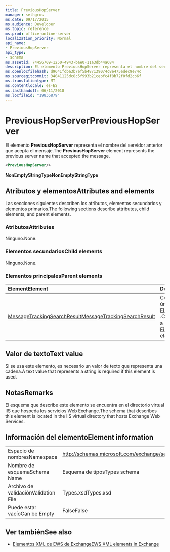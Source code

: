 ```yaml
---
title: PreviousHopServer
manager: sethgros
ms.date: 09/17/2015
ms.audience: Developer
ms.topic: reference
ms.prod: office-online-server
localization_priority: Normal
api_name:
- PreviousHopServer
api_type:
- schema
ms.assetid: 74456709-1250-4943-bae0-11a3db44a684
description: El elemento PreviousHopServer representa el nombre del servidor anterior que acepta el mensaje.
ms.openlocfilehash: d9641fdba3b7ef5b487139074c8e475edec9e74c
ms.sourcegitcommit: 34041125dc8c5f993b21cebfc4f8b72f0fd2cb6f
ms.translationtype: MT
ms.contentlocale: es-ES
ms.lasthandoff: 06/11/2018
ms.locfileid: "19836879"
---
```

# <a name="previoushopserver"></a><span data-ttu-id="a1f77-103">PreviousHopServer</span><span class="sxs-lookup"><span data-stu-id="a1f77-103">PreviousHopServer</span></span>

<span data-ttu-id="a1f77-104">El elemento **PreviousHopServer** representa el nombre del servidor anterior que acepta el mensaje.</span><span class="sxs-lookup"><span data-stu-id="a1f77-104">The **PreviousHopServer** element represents the previous server name that accepted the message.</span></span> 
  
```XML
<PreviousHopServer/>
```

 <span data-ttu-id="a1f77-105">**NonEmptyStringType**</span><span class="sxs-lookup"><span data-stu-id="a1f77-105">**NonEmptyStringType**</span></span>
## <a name="attributes-and-elements"></a><span data-ttu-id="a1f77-106">Atributos y elementos</span><span class="sxs-lookup"><span data-stu-id="a1f77-106">Attributes and elements</span></span>

<span data-ttu-id="a1f77-107">Las secciones siguientes describen los atributos, elementos secundarios y elementos primarios.</span><span class="sxs-lookup"><span data-stu-id="a1f77-107">The following sections describe attributes, child elements, and parent elements.</span></span>
  
### <a name="attributes"></a><span data-ttu-id="a1f77-108">Atributos</span><span class="sxs-lookup"><span data-stu-id="a1f77-108">Attributes</span></span>

<span data-ttu-id="a1f77-109">Ninguno.</span><span class="sxs-lookup"><span data-stu-id="a1f77-109">None.</span></span>
  
### <a name="child-elements"></a><span data-ttu-id="a1f77-110">Elementos secundarios</span><span class="sxs-lookup"><span data-stu-id="a1f77-110">Child elements</span></span>

<span data-ttu-id="a1f77-111">Ninguno.</span><span class="sxs-lookup"><span data-stu-id="a1f77-111">None.</span></span>
  
### <a name="parent-elements"></a><span data-ttu-id="a1f77-112">Elementos principales</span><span class="sxs-lookup"><span data-stu-id="a1f77-112">Parent elements</span></span>

|<span data-ttu-id="a1f77-113">**Element**</span><span class="sxs-lookup"><span data-stu-id="a1f77-113">**Element**</span></span>|<span data-ttu-id="a1f77-114">**Descripción**</span><span class="sxs-lookup"><span data-stu-id="a1f77-114">**Description**</span></span>|
|:-----|:-----|
|[<span data-ttu-id="a1f77-115">MessageTrackingSearchResult</span><span class="sxs-lookup"><span data-stu-id="a1f77-115">MessageTrackingSearchResult</span></span>](messagetrackingsearchresult.md) <br/> |<span data-ttu-id="a1f77-116">Contiene un resultado de mensaje único para un elemento [FindMessageTrackingReportResponse](findmessagetrackingreportresponse.md) .</span><span class="sxs-lookup"><span data-stu-id="a1f77-116">Contains a single message result for a [FindMessageTrackingReportResponse](findmessagetrackingreportresponse.md) element.</span></span>  <br/> |
   
## <a name="text-value"></a><span data-ttu-id="a1f77-117">Valor de texto</span><span class="sxs-lookup"><span data-stu-id="a1f77-117">Text value</span></span>

<span data-ttu-id="a1f77-118">Si se usa este elemento, es necesario un valor de texto que representa una cadena.</span><span class="sxs-lookup"><span data-stu-id="a1f77-118">A text value that represents a string is required if this element is used.</span></span>
  
## <a name="remarks"></a><span data-ttu-id="a1f77-119">Notas</span><span class="sxs-lookup"><span data-stu-id="a1f77-119">Remarks</span></span>

<span data-ttu-id="a1f77-120">El esquema que describe este elemento se encuentra en el directorio virtual IIS que hospeda los servicios Web Exchange.</span><span class="sxs-lookup"><span data-stu-id="a1f77-120">The schema that describes this element is located in the IIS virtual directory that hosts Exchange Web Services.</span></span>
  
## <a name="element-information"></a><span data-ttu-id="a1f77-121">Información del elemento</span><span class="sxs-lookup"><span data-stu-id="a1f77-121">Element information</span></span>

|||
|:-----|:-----|
|<span data-ttu-id="a1f77-122">Espacio de nombres</span><span class="sxs-lookup"><span data-stu-id="a1f77-122">Namespace</span></span>  <br/> |http://schemas.microsoft.com/exchange/services/2006/types  <br/> |
|<span data-ttu-id="a1f77-123">Nombre de esquema</span><span class="sxs-lookup"><span data-stu-id="a1f77-123">Schema Name</span></span>  <br/> |<span data-ttu-id="a1f77-124">Esquema de tipos</span><span class="sxs-lookup"><span data-stu-id="a1f77-124">Types schema</span></span>  <br/> |
|<span data-ttu-id="a1f77-125">Archivo de validación</span><span class="sxs-lookup"><span data-stu-id="a1f77-125">Validation File</span></span>  <br/> |<span data-ttu-id="a1f77-126">Types.xsd</span><span class="sxs-lookup"><span data-stu-id="a1f77-126">Types.xsd</span></span>  <br/> |
|<span data-ttu-id="a1f77-127">Puede estar vacío</span><span class="sxs-lookup"><span data-stu-id="a1f77-127">Can be Empty</span></span>  <br/> |<span data-ttu-id="a1f77-128">False</span><span class="sxs-lookup"><span data-stu-id="a1f77-128">False</span></span>  <br/> |
   
## <a name="see-also"></a><span data-ttu-id="a1f77-129">Ver también</span><span class="sxs-lookup"><span data-stu-id="a1f77-129">See also</span></span>



- [<span data-ttu-id="a1f77-130">Elementos XML de EWS de Exchange</span><span class="sxs-lookup"><span data-stu-id="a1f77-130">EWS XML elements in Exchange</span></span>](ews-xml-elements-in-exchange.md)

